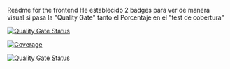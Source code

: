 Readme for the frontend
He establecido 2 badges para ver de manera visual si pasa la "Quality Gate" tanto el Porcentaje en el "test de cobertura"

[![Quality Gate Status](https://sonarcloud.io/api/project_badges/measure?project=pablif_React-app&metric=alert_status)](https://sonarcloud.io/summary/new_code?id=pablif_React-app)

[![Coverage](https://sonarcloud.io/api/project_badges/measure?project=pablif_React-app&metric=coverage)](https://sonarcloud.io/summary/new_code?id=pablif_React-app)

[![Quality Gate Status](https://sonarcloud.io/api/project_badges/measure?project=pablif_React-app&metric=alert_status)](https://sonarcloud.io/summary/new_code?id=pablif_React-app)
